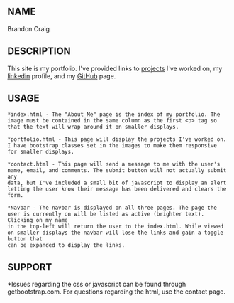 ## NAME

Brandon Craig

## DESCRIPTION

This site is my portfolio. I've provided links to <a href="http://localhost:52330/bcraig-portolio/index.html" target="_blank">projects</a> I've worked on, my 
<a href="https://www.linkedin.com/in/brandon-craig-4735b7203/" target="_blank">linkedin</a> profile, and my <a href="https://github.com/bcraig-13" target="_blank">GitHub</a> page.


## USAGE

    *index.html - The "About Me" page is the index of my portfolio. The image must be contained in the same column as the first <p> tag so
    that the text will wrap around it on smaller displays.  

    *portfolio.html - This page will display the projects I've worked on. I have bootstrap classes set in the images to make them responsive
    for smaller displays.

    *contact.html - This page will send a message to me with the user's name, email, and comments. The submit button will not actually submit any
    data, but I've included a small bit of javascript to display an alert letting the user know their message has been delivered and clears the form.

    *Navbar - The navbar is displayed on all three pages. The page the user is currently on will be listed as active (brighter text). Clicking on my name 
    in the top-left will return the user to the index.html. While viewed on smaller displays the navbar will lose the links and gain a toggle button that
    can be expanded to display the links.

## SUPPORT

*Issues regarding the css or javascript can be found through getbootstrap.com. For questions regarding the html, use the contact page.

